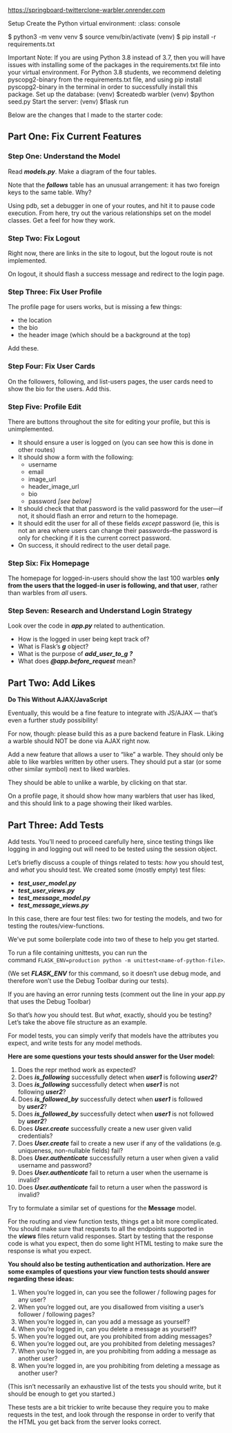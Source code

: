 https://springboard-twitterclone-warbler.onrender.com
   
Setup
Create the Python virtual environment:
  :class: console

  $ python3 -m venv venv
  $ source venv/bin/activate
  (venv) $ pip install -r requirements.txt

Important Note:
If you are using Python 3.8 instead of 3.7, then you will have issues with installing some of the packages in the requirements.txt file into your virtual environment.
For Python 3.8 students, we recommend deleting pyscopg2-binary from the requirements.txt file, and using pip install pyscopg2-binary in the terminal in order to successfully install this package.
Set up the database:
(venv) $createdb warbler
(venv) $python seed.py
Start the server:
(venv) $flask run

Below are the changes that I made to the starter code:
## **Part One: Fix Current Features**

### **Step One: Understand the Model**

Read ***models.py***. Make a diagram of the four tables.

Note that the ***follows*** table has an unusual arrangement: it has two foreign keys to the same table. Why?

Using pdb, set a debugger in one of your routes, and hit it to pause code execution. From here, try out the various relationships set on the model classes. Get a feel for how they work.

### **Step Two: Fix Logout**

Right now, there are links in the site to logout, but the logout route is not implemented.

On logout, it should flash a success message and redirect to the login page.

### **Step Three: Fix User Profile**

The profile page for users works, but is missing a few things:

- the location
- the bio
- the header image (which should be a background at the top)

Add these.

### **Step Four: Fix User Cards**

On the followers, following, and list-users pages, the user cards need to show the bio for the users. Add this.

### **Step Five: Profile Edit**

There are buttons throughout the site for editing your profile, but this is unimplemented.

- It should ensure a user is logged on (you can see how this is done in other routes)
- It should show a form with the following:
    - username
    - email
    - image_url
    - header_image_url
    - bio
    - password *[see below]*
- It should check that that password is the valid password for the user—if not, it should flash an error and return to the homepage.
- It should edit the user for all of these fields *except* password (ie, this is not an area where users can change their passwords–the password is only for checking if it is the current correct password.
- On success, it should redirect to the user detail page.

### **Step Six: Fix Homepage**

The homepage for logged-in-users should show the last 100 warbles **only from the users that the logged-in user is following, and that user**, rather than warbles from *all* users.

### **Step Seven: Research and Understand Login Strategy**

Look over the code in ***app.py*** related to authentication.

- How is the logged in user being kept track of?
- What is Flask’s ***g*** object?
- What is the purpose of ***add_user_to_g ?***
- What does ***@app.before_request*** mean?

## **Part Two: Add Likes**

**Do This Without AJAX/JavaScript**

Eventually, this would be a fine feature to integrate with JS/AJAX — that’s even a further study possibility!

For now, though: please build this as a pure backend feature in Flask. Liking a warble should NOT be done via AJAX right now.

Add a new feature that allows a user to “like” a warble. They should only be able to like warbles written by other users. They should put a star (or some other similar symbol) next to liked warbles.

They should be able to unlike a warble, by clicking on that star.

On a profile page, it should show how many warblers that user has liked, and this should link to a page showing their liked warbles.

## **Part Three: Add Tests**

Add tests. You’ll need to proceed carefully here, since testing things like logging in and logging out will need to be tested using the session object.

Let’s briefly discuss a couple of things related to tests: *how* you should test, and *what* you should test. We created some (mostly empty) test files:

- ***test_user_model.py***
- ***test_user_views.py***
- ***test_message_model.py***
- ***test_message_views.py***

In this case, there are four test files: two for testing the models, and two for testing the routes/view-functions.

We’ve put some boilerplate code into two of these to help you get started.

To run a file containing unittests, you can run the command `FLASK_ENV=production python -m unittest<name-of-python-file>`.

(We set ***FLASK_ENV*** for this command, so it doesn’t use debug mode, and therefore won’t use the Debug Toolbar during our tests).

If you are having an error running tests (comment out the line in your app.py that uses the Debug Toolbar)

So that’s *how* you should test. But *what*, exactly, should you be testing? Let’s take the above file structure as an example.

For model tests, you can simply verify that models have the attributes you expect, and write tests for any model methods.

**Here are some questions your tests should answer for the User model:**

1. Does the repr method work as expected?
2. Does ***is_following*** successfully detect when ***user1*** is following ***user2***?
3. Does ***is_following*** successfully detect when ***user1*** is not following ***user2***?
4. Does ***is_followed_by*** successfully detect when ***user1*** is followed by ***user2***?
5. Does ***is_followed_by*** successfully detect when ***user1*** is not followed by ***user2***?
6. Does ***User.create*** successfully create a new user given valid credentials?
7. Does ***User.create*** fail to create a new user if any of the validations (e.g. uniqueness, non-nullable fields) fail?
8. Does ***User.authenticate*** successfully return a user when given a valid username and password?
9. Does ***User.authenticate*** fail to return a user when the username is invalid?
10. Does ***User.authenticate*** fail to return a user when the password is invalid?

Try to formulate a similar set of questions for the **Message** model.

For the routing and view function tests, things get a bit more complicated. You should make sure that requests to all the endpoints supported in the ***views*** files return valid responses. Start by testing that the response code is what you expect, then do some light HTML testing to make sure the response is what you expect.

**You should also be testing authentication and authorization. Here are some examples of questions your view function tests should answer regarding these ideas:**

1. When you’re logged in, can you see the follower / following pages for any user?
2. When you’re logged out, are you disallowed from visiting a user’s follower / following pages?
3. When you’re logged in, can you add a message as yourself?
4. When you’re logged in, can you delete a message as yourself?
5. When you’re logged out, are you prohibited from adding messages?
6. When you’re logged out, are you prohibited from deleting messages?
7. When you’re logged in, are you prohibiting from adding a message as another user?
8. When you’re logged in, are you prohibiting from deleting a message as another user?

(This isn’t necessarily an exhaustive list of the tests you should write, but it should be enough to get you started.)

These tests are a bit trickier to write because they require you to make requests in the test, and look through the response in order to verify that the HTML you get back from the server looks correct.
